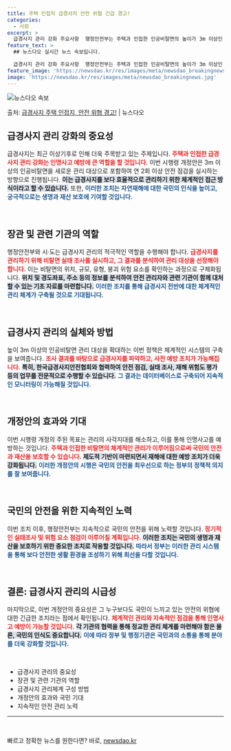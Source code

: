 ```yaml
---
title: 주택 인접지 급경사지 안전 위협 긴급 경고!
categories:
  - 사회
excerpt: >
  급경사지 관리 강화 주요사항  행정안전부는 주택과 인접한 인공비탈면의 높이가 3m 이상인 경우 이를 급경사지…
feature_text: >
  ## 뉴스다오 실시간 뉴스 속보입니다.

  급경사지 관리 강화 주요사항  행정안전부는 주택과 인접한 인공비탈면의 높이가 3m 이상인 경우 이를 급경사지…
feature_image: 'https://newsdao.kr/res/images/meta/newsdao_breakingnews.jpg'
image: 'https://newsdao.kr/res/images/meta/newsdao_breakingnews.jpg'
---
```


![뉴스다오 속보](https://newsdao.kr/res/images/meta/newsdao_breakingnews.jpg)

<p>출처: <a href="https://newsdao.kr/5127" rel="dofollow">급경사지 주택 인접지, 안전 위협 경고!</a> | 뉴스다오</p>

<h2 data-ke-size="size26">급경사지 관리 강화의 중요성</h2>

<p data-ke-size="size16">급경사지는 최근 이상기후로 인해 더욱 주목받고 있는 주제입니다. <b><span style="color: #ee2323;">주택과 인접한 급경사지 관리 강화는 인명사고 예방에 큰 역할을 할 것입니다.</span></b> 이번 시행령 개정안은 3m 이상의 인공비탈면을 새로운 관리 대상으로 포함하여 연 2회 이상 안전 점검을 실시하는 방향으로 진행됩니다. <b><span style="background-color: #21538527;">이는 급경사지를 보다 효율적으로 관리하기 위한 체계적인 접근 방식이라고 할 수 있습니다.</span></b> 또한, <b><span style="color: #1a5490;">이러한 조치는 자연재해에 대한 국민의 인식을 높이고, 궁극적으로는 생명과 재산 보호에 기여할 것입니다.</span></b></p>

<p data-ke-size="size16">&nbsp;</p>

<h2 data-ke-size="size26">장관 및 관련 기관의 역할</h2>

<p data-ke-size="size16">행정안전부와 시·도는 급경사지 관리의 적극적인 역할을 수행해야 합니다. <b><span style="color: #ee2323;">급경사지를 관리하기 위해 비탈면 실태 조사를 실시하고, 그 결과를 분석하여 관리 대상을 선정해야 합니다.</span></b> 이는 비탈면의 위치, 규모, 유형, 붕괴 위험 요소를 확인하는 과정으로 구체화됩니다. <b><span style="background-color: #21538527;">위치 및 경도좌표, 주소 등의 정보를 분석하여 안전 관리자와 관련 기관이 함께 대처할 수 있는 기초 자료를 마련합니다.</span></b> <b><span style="color: #1a5490;">이러한 조치를 통해 급경사지 전반에 대한 체계적인 관리 체계가 구축될 것으로 기대됩니다.</span></b></p>

<p data-ke-size="size16">&nbsp;</p>

<h2 data-ke-size="size26">급경사지 관리의 실체와 방법</h2>

<p data-ke-size="size16">높이 3m 이상의 인공비탈면 관리 대상을 확대하는 이번 정책은 체계적인 시스템의 구축을 보여줍니다. <b><span style="color: #ee2323;">조사 결과를 바탕으로 급경사지를 파악하고, 사전 예방 조치가 가능해집니다.</span></b> <b><span style="background-color: #21538527;">특히, 한국급경사지안전협회와 협력하여 안전 점검, 실태 조사, 재해 위험도 평가 등의 업무를 전문적으로 수행할 수 있습니다.</span></b> <b><span style="color: #1a5490;">그 결과는 데이터베이스로 구축되어 지속적인 모니터링이 가능해질 것입니다.</span></b></p>

<p data-ke-size="size16">&nbsp;</p>

<h2 data-ke-size="size26">개정안의 효과와 기대</h2>

<p data-ke-size="size16">이번 시행령 개정의 주된 목표는 관리의 사각지대를 해소하고, 이를 통해 인명사고를 예방하는 것입니다. <b><span style="color: #ee2323;">주택과 인접한 비탈면의 체계적인 관리가 이루어짐으로써 국민의 안전과 재산을 보호할 수 있습니다.</span></b> <b><span style="background-color: #21538527;">제도적 기반이 마련되면서 재해에 대한 예방 조치가 더욱 강화됩니다.</span></b> <b><span style="color: #1a5490;">이러한 개정안의 시행은 국민의 안전을 최우선으로 하는 정부의 정책적 의지를 잘 보여줍니다.</span></b></p>

<p data-ke-size="size16">&nbsp;</p>

<h2 data-ke-size="size26">국민의 안전을 위한 지속적인 노력</h2>

<p data-ke-size="size16">이번 조치 이후, 행정안전부는 지속적으로 국민의 안전을 위해 노력할 것입니다. <b><span style="color: #ee2323;">정기적인 실태조사 및 위험 요소 점검이 이루어질 계획입니다.</span></b> <b><span style="background-color: #21538527;">이러한 조치는 국민의 생명과 재산을 보호하기 위한 중요한 조치로 작용할 것입니다.</span></b> <b><span style="color: #1a5490;">따라서 정부는 이러한 관리 시스템을 통해 보다 안전한 생활 환경을 조성하기 위해 최선을 다할 것입니다.</span></b></p>

<p data-ke-size="size16">&nbsp;</p>

<h2 data-ke-size="size26">결론: 급경사지 관리의 시급성</h2>

<p data-ke-size="size16">마지막으로, 이번 개정안의 중요성은 그 누구보다도 국민이 느끼고 있는 안전의 위협에 대한 긴급한 조치라는 점에서 확인됩니다. <b><span style="color: #ee2323;">체계적인 관리와 지속적인 점검을 통해 인명사고 예방이 가능할 것입니다.</span></b> <b><span style="background-color: #21538527;">각 기관의 협력을 통해 정교한 관리 체계를 마련해야 함은 물론, 국민의 인식도 중요합니다.</span></b> <b><span style="color: #1a5490;">이에 따라 정부 및 행정기관은 국민과의 소통을 통해 분야를 더욱 강화할 것입니다.</span></b></p>

<p data-ke-size="size16">&nbsp;</p>

<ul>
  <li>급경사지 관리의 중요성</li>
  <li>장관 및 관련 기관의 역할</li>
  <li>급경사지 관리체계 구성 방법</li>
  <li>개정안의 효과와 국민 기대</li>
  <li>지속적인 안전 관리 노력</li>
</ul>

<hr/>

<p data-ke-size="size16">&nbsp;</p> 

빠르고 정확한 뉴스를 원한다면? 바로, <a href="https://newsdao.kr" rel="dofollow">newsdao.kr</a>


